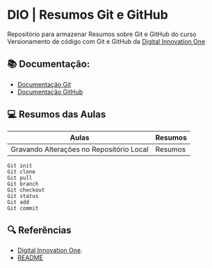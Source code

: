 # DIO | Resumos Git e GitHub

Repositório para armazenar Resumos sobre Git e GitHub do curso Versionamento de código com Git e GitHub da
[Digital Innovation One](https://www.dio.me)

## 📚 Documentação:
- [Documentação Git](https://git-scm.com/doc)
- [Documentação GitHub](https://docs.github.com)

## 💻 Resumos das Aulas

| Aulas | Resumos |
|-------|---------|
| Gravando Alterações no Repositório Local | Resumos |

```
Git init
Git clone
Git pull
Git branch
Git checkout
Git status
Git add
Git commit
```

## 🔍 Referências
- [Digital Innovation One](https://digitalinnovationone.github.io/roadmaps/careers/frontend/#).
- [README](https://readme.so/pt/editor)


